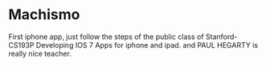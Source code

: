 Machismo
========
First iphone app, just follow the steps of the public class of Stanford-CS193P Developing IOS 7 Apps for iphone and ipad.
and PAUL HEGARTY is really nice teacher.
